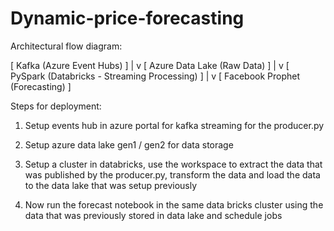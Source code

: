 # Dynamic-price-forecasting

Architectural flow diagram:

[ Kafka (Azure Event Hubs) ]
        |
        v
[ Azure Data Lake (Raw Data) ]
        |
        v
[ PySpark (Databricks - Streaming Processing) ]
        |
        v
[ Facebook Prophet (Forecasting) ]


Steps for deployment:

1) Setup events hub in azure portal for kafka streaming for the producer.py

2) Setup azure data lake gen1 / gen2 for data storage 

3) Setup a cluster in databricks, use the workspace to extract the data that was published by the producer.py, transform the data and load the data to the data lake that was setup previously

4) Now run the forecast notebook in the same data bricks cluster using the data that was previously stored in data lake and schedule jobs
